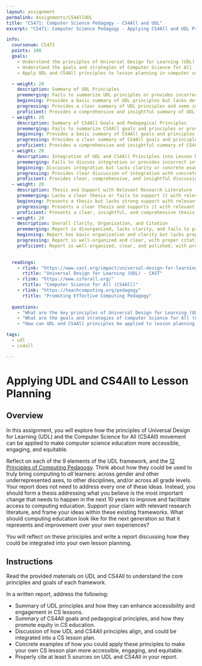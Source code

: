 ```yaml
---
layout: assignment
permalink: Assignments/CS4AllUDL
title: "CS471: Computer Science Pedagogy - CS4All and UDL"
excerpt: "CS471: Computer Science Pedagogy - Applying CS4All and UDL Principles to Lesson Planning"

info:
  coursenum: CS471
  points: 100
  goals:
    - Understand the principles of Universal Design for Learning (UDL)
    - Understand the goals and strategies of Computer Science for All (CS4All)
    - Apply UDL and CS4All principles to lesson planning in computer science

  - weight: 20
    description: Summary of UDL Principles
    preemerging: Fails to summarize UDL principles or provides incorrect information.
    beginning: Provides a basic summary of UDL principles but lacks detail on how they enhance accessibility and engagement in CS lessons.
    progressing: Provides a clear summary of UDL principles and some insight into how they enhance accessibility and engagement in CS lessons.
    proficient: Provides a comprehensive and insightful summary of UDL principles, clearly explaining how they enhance accessibility and engagement in CS lessons.
  - weight: 20
    description: Summary of CS4All Goals and Pedagogical Principles
    preemerging: Fails to summarize CS4All goals and principles or provides incorrect information.
    beginning: Provides a basic summary of CS4All goals and principles but lacks detail on how they promote equity in CS education.
    progressing: Provides a clear summary of CS4All goals and principles and some insight into how they promote equity in CS education.
    proficient: Provides a comprehensive and insightful summary of CS4All goals and principles, clearly explaining how they promote equity in CS education.
  - weight: 20
    description: Integration of UDL and CS4All Principles into Lesson Planning
    preemerging: Fails to discuss integration or provides incorrect information.
    beginning: Discusses integration but lacks clarity or concrete examples.
    progressing: Provides clear discussion of integration with concrete examples but could be more comprehensive.
    proficient: Provides clear, comprehensive, and insightful discussion of integration with concrete examples, aligning UDL and CS4All principles in a CS lesson plan.
  - weight: 20
    description: Thesis and Support with Relevant Research Literature
    preemerging: Lacks a clear thesis or fails to support it with relevant research literature.
    beginning: Presents a thesis but lacks strong support with relevant research literature.
    progressing: Presents a clear thesis and supports it with relevant research literature but could be more insightful or comprehensive.
    proficient: Presents a clear, insightful, and comprehensive thesis, strongly supported with relevant research literature, addressing the future of computing education.
  - weight: 20
    description: Overall Clarity, Organization, and Citation
    preemerging: Report is disorganized, lacks clarity, and fails to properly cite sources.
    beginning: Report has basic organization and clarity but lacks proper citation or could be more polished.
    progressing: Report is well-organized and clear, with proper citation, but could be more polished or insightful.
    proficient: Report is well-organized, clear, and polished, with proper citation, logical flow, and coherent presentation.

    
  readings:
    - rlink: "https://www.cast.org/impact/universal-design-for-learning-udl"
      rtitle: "Universal Design for Learning (UDL) - CAST"
    - rlink: "https://www.csforall.org/"
      rtitle: "Computer Science for All (CS4All)"
    - rlink: "https://teachcomputing.org/pedagogy"
      rtitle: "Promoting Effective Computing Pedagogy"
      
  questions:
    - "What are the key principles of Universal Design for Learning (UDL)?"
    - "What are the goals and strategies of Computer Science for All (CS4All)?"
    - "How can UDL and CS4All principles be applied to lesson planning in computer science?"

tags:
  - udl
  - cs4all

---
```


# Applying UDL and CS4All to Lesson Planning

## Overview
In this assignment, you will explore how the principles of Universal Design for Learning (UDL) and the Computer Science for All (CS4All) movement can be applied to make computer science education more accessible, engaging, and equitable.

Reflect on each of the 9 elements of the UDL framework, and the [12 Principles of Computing Pedagogy](https://teachcomputing.org/pedagogy).  Think about how they could be used to truly bring computing to *all* learners: across gender and other underrepresented axes, to other disciplines, and/or across all grade levels.  Your report does not need to address every one of these ideas.  Instead, you should form a thesis addressing what you believe is the most important change that needs to happen in the next 10 years to improve and facilitate access to computing education.  Support your claim with relevant research literature, and frame your ideas within these existing frameworks.  What should computing education look like for the next generation so that it represents and improvement over your own experiences?

You will reflect on these principles and write a report discussing how they could be integrated into your own lesson planning.

## Instructions
Read the provided materials on UDL and CS4All to understand the core principles and goals of each framework.

In a written report, address the following:
- Summary of UDL principles and how they can enhance accessibility and engagement in CS lessons.
- Summary of CS4All goals and pedagogical principles, and how they promote equity in CS education.
- Discussion of how UDL and CS4All principles align, and could be integrated into a CS lesson plan.
- Concrete examples of how you could apply these principles to make your own CS lesson plan more accessible, engaging, and equitable.
- Properly cite at least 5 sources on UDL and CS4All in your report.
